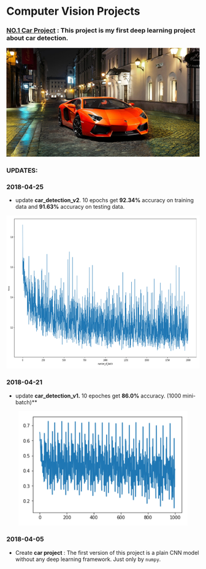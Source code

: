 # Computer Vision Projects

### [NO.1  Car Project](https://github.com/LonelySqrt/ComputerVisionProjects/blob/master/car_project) : This project is my first deep learning project about car detection.<br>

<div align="center">
  <img src="images/supercar.jpg" /><br>
</div>

### UPDATES:

### 2018-04-25 <br>
* update **car_detection_v2**. 10 epochs get **92.34%** accuracy on training data and **91.63%** accuracy on testing data.
<div align="center">
  <img src="images/loss.png" height="400" width="800"  /><br>
</div>

### 2018-04-21 <br>
* update **car_detection_v1.** 10 epoches get **86.0%** accuracy. (1000 mini-batch)**
<div align="center">
  <img src="images/10-epoches-cost.png" height="300" width="440"  /><br>
</div>

### 2018-04-05 <br>
* Create **car project** : The first version of this project is a plain CNN model without any deep learning framework. Just only by `numpy`.

